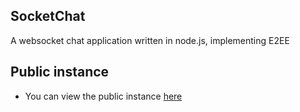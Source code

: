 ## SocketChat
A websocket chat application written in node.js, implementing E2EE

## Public instance
- You can view the public instance [here](http://chat.ddos.studio:2052/)
